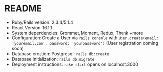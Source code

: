 # README

* Ruby/Rails version:
    2.3.4/5.1.4
* React Version:
    16.1.1
* System dependencies:
    Grommet, Moment, Redux, Thunk +more
* Configuration:
    Create a User via `rails console` with `User.create(email: 'youremail.com', password: 'yourpassword')` (User registration coming soon)
* Database creation:
    Postgresql: `rails db:create`
* Database initialization:
    `rails db:migrate`
* Deployment instructions:
    `rake start` opens on localhost:3000
